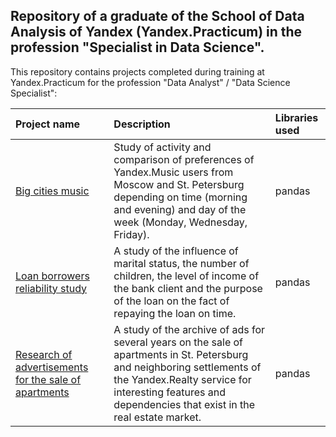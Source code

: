 ## Repository of a graduate of the School of Data Analysis of Yandex (Yandex.Practicum) in the profession "Specialist in Data Science".
This repository contains projects completed during training at Yandex.Practicum for the profession "Data Analyst" / "Data Science Specialist":

| Project name          | Description                 | Libraries used  |
| :-------------------- | :---------------------------|:----------------|
| [Big cities music](https://github.com/stasadeus/yandex_practicum_data_science_eng/tree/main/big_cities_music)| Study of activity and comparison of preferences of Yandex.Music users from Moscow and St. Petersburg depending on time (morning and evening) and day of the week (Monday, Wednesday, Friday).|         pandas        | 
| [Loan borrowers reliability study](https://github.com/stasadeus/yandex_practicum_data_science_eng/tree/main/loan_borrowers_reliability)| A study of the influence of marital status, the number of children, the level of income of the bank client and the purpose of the loan on the fact of repaying the loan on time. | pandas |
| [Research of advertisements for the sale of apartments](https://github.com/stasadeus/yandex_practicum_data_science_eng/tree/main/apartments_sale_ads_research)| A study of the archive of ads for several years on the sale of apartments in St. Petersburg and neighboring settlements of the Yandex.Realty service for interesting features and dependencies that exist in the real estate market.| pandas |
